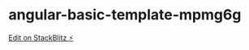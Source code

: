 # angular-basic-template-mpmg6g

[Edit on StackBlitz ⚡️](https://stackblitz.com/edit/angular-basic-template-mpmg6g)